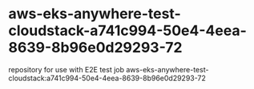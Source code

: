 # aws-eks-anywhere-test-cloudstack-a741c994-50e4-4eea-8639-8b96e0d29293-72
repository for use with E2E test job aws-eks-anywhere-test-cloudstack:a741c994-50e4-4eea-8639-8b96e0d29293-72
